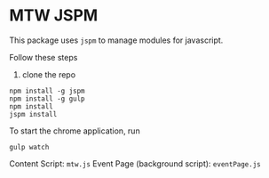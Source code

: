 MTW JSPM
========

This package uses `jspm` to manage modules for javascript.

Follow these steps
1. clone the repo

```shell
npm install -g jspm
npm install -g gulp
npm install
jspm install
```

To start the chrome application, run

```shell
gulp watch
```

Content Script: `mtw.js`
Event Page (background script): `eventPage.js`
